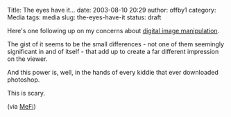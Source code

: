 Title: The eyes have it...
date: 2003-08-10 20:29
author: offby1
category: Media
tags: media
slug: the-eyes-have-it
status: draft

Here's one following up on my concerns about [digital image manipulation](http://homepage.mac.com/gapodaca/digital/digital.html).

The gist of it seems to be the small differences - not one of them seemingly significant in and of itself - that add up to create a far different impression on the viewer.

And this power is, well, in the hands of every kiddie that ever downloaded photoshop.

This is scary.

(via [MeFi](http://www.metafilter.com/mefi/27571))
